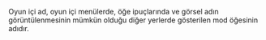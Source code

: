 Oyun içi ad, oyun içi menülerde, öğe ipuçlarında ve görsel adın görüntülenmesinin mümkün olduğu diğer yerlerde gösterilen mod öğesinin adıdır.